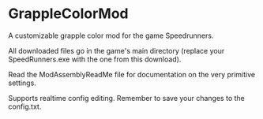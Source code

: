 # GrappleColorMod
A customizable grapple color mod for the game Speedrunners.

All downloaded files go in the game's main directory (replace your SpeedRunners.exe with the one from this download).

Read the ModAssemblyReadMe file for documentation on the very primitive settings.

Supports realtime config editing. Remember to save your changes to the config.txt.
